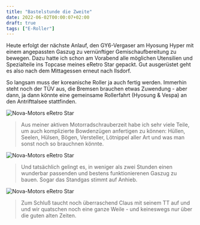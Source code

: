 ```yaml
---
title: "Bastelstunde die Zweite"
date: 2022-06-02T00:00:07+02:00
draft: true
tags: ["E-Roller"]
---
```

Heute erfolgt der nächste Anlauf, den GY6-Vergaser am Hyosung Hyper mit einem angepassten Gaszug zu vernünftiger Gemischaufbereitung zu bewegen. Dazu hatte ich schon am Vorabend alle möglichen Utensilien und Spezialteile ins Topcase meines eRetro Star gepackt. Gut ausgerüstet geht es also nach dem Mittagessen erneut nach Ilsdorf.

So langsam muss der koreanische Roller ja auch fertig werden. Immerhin steht noch der TÜV aus, die Bremsen brauchen etwas Zuwendung - aber dann, ja dann könnte eine gemeinsame Rollerfahrt (Hyosung & Vespa) an den Antrifttalsee stattfinden.

![Nova-Motors eRetro Star](../06-02-p01.jpg)
> Aus meiner aktiven Motorradschrauberzeit habe ich sehr viele Teile, um auch komplizierte Bowdenzügen anfertigen zu können: Hüllen, Seelen, Hülsen, Bögen, Versteller, Lötnippel aller Art und was man sonst noch so brauchnen könnte.

![Nova-Motors eRetro Star](../06-02-p02.jpg)
> Und tatsächlich gelingt es, in weniger als zwei Stunden einen 
wunderbar passenden und bestens funktionierenen Gaszug zu bauen. Sogar das Standgas stimmt auf Anhieb.

![Nova-Motors eRetro Star](../06-02-p03.jpg)
> Zum Schluß taucht noch überraschend Claus mit seinem TT auf und und wir quatschen noch eine ganze Weile - und keineswegs nur über die guten alten Zeiten.
